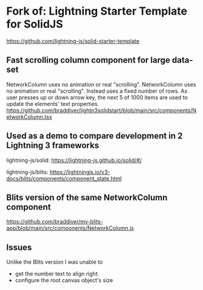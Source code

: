 # Fork of: Lightning Starter Template for SolidJS

https://github.com/lightning-js/solid-starter-template

## Fast scrolling column component for large data-set

NetworkColumn uses no animation or real "scrolling". NetworkColumn uses no animation or real "scrolling". Instead uses a fixed number of rows. As user presses up or down arrow key, the next 5 of 1000 items are used to update the elements' text properties.
https://github.com/braddiver/lightn3solidstart/blob/main/src/components/NetworkColumn.tsx

## Used as a demo to compare development in 2 Lightning 3 frameworks

lightning-js/solid:
https://lightning-js.github.io/solid/#/

lightning-js/blits:
https://lightningjs.io/v3-docs/blits/components/component_state.html

## Blits version of the same NetworkColumn component

https://github.com/braddiver/my-blits-app/blob/main/src/components/NetworkColumn.js

## Issues

Unlike the Blits version I was unable to

- get the number text to align right.
- configure the root canvas object's size
